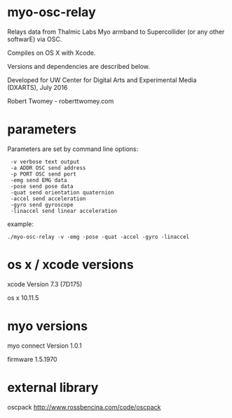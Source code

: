 # myo-osc-relay

Relays data from Thalmic Labs Myo armband to Supercollider (or any other softwarE) via OSC. 

Compiles on OS X with Xcode. 

Versions and dependencies are described below. 

Developed for UW Center for Digital Arts and Experimental Media (DXARTS), July 2016

Robert Twomey - roberttwomey.com

# parameters

Parameters are set by command line options: 
```
 -v verbose text output
 -a ADDR OSC send address
 -p PORT OSC send port
 -emg send EMG data
 -pose send pose data
 -quat send orientation quaternion
 -accel send acceleration
 -gyro send gyroscope
 -linaccel send linear acceleration
```

 example: 

```./myo-osc-relay -v -emg -pose -quat -accel -gyro -linaccel```

# os x / xcode versions

xcode Version 7.3 (7D175)

os x 10.11.5

# myo versions

myo connect Version 1.0.1

firmware 1.5.1970

# external library 

oscpack http://www.rossbencina.com/code/oscpack

